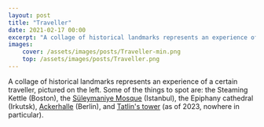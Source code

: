 ```yaml
---
layout: post
title: "Traveller"
date: 2021-02-17 00:00
excerpt: "A collage of historical landmarks represents an experience of a certain traveller, pictured on the left."
images: 
    cover: /assets/images/posts/Traveller-min.png
    top: /assets/images/posts/Traveller.png
---
```

A collage of historical landmarks represents an experience of a certain traveller, pictured on the left. Some of the things to spot are: the Steaming Kettle (Boston), the <a href="https://en.wikipedia.org/wiki/S%C3%BCleymaniye_Mosque">Süleymaniye Mosque</a> (Istanbul), the Epiphany cathedral (Irkutsk), <a href="https://de.wikipedia.org/wiki/Ackerhalle">Ackerhalle</a> (Berlin), and <a href="https://en.wikipedia.org/wiki/Tatlin%27s_Tower">Tatlin's tower</a> (as of 2023, nowhere in particular).
